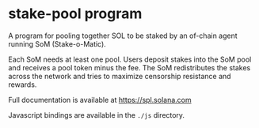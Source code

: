 # stake-pool program

A program for pooling together SOL to be staked by an of-chain agent
running SoM (Stake-o-Matic).

Each SoM needs at least one pool.  Users deposit stakes into the SoM pool
and receives a pool token minus the fee.  The SoM redistributes the stakes
across the network and tries to maximize censorship resistance and rewards.

Full documentation is available at https://spl.solana.com

Javascript bindings are available in the `./js` directory.
